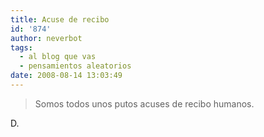 ```yaml
---
title: Acuse de recibo
id: '874'
author: neverbot
tags:
  - al blog que vas
  - pensamientos aleatorios
date: 2008-08-14 13:03:49
---
```


> Somos todos unos putos acuses de recibo humanos.

D.